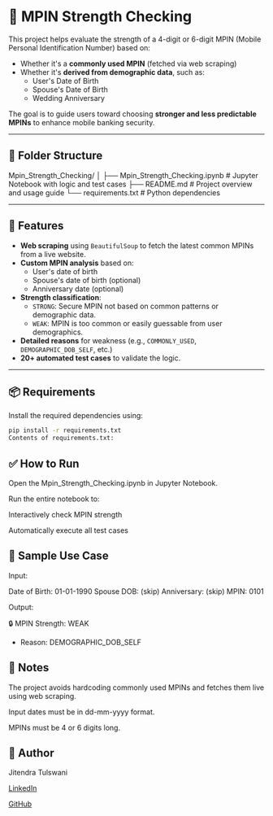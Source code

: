 # 🔐 MPIN Strength Checking

This project helps evaluate the strength of a 4-digit or 6-digit MPIN (Mobile Personal Identification Number) based on:
- Whether it's a **commonly used MPIN** (fetched via web scraping)
- Whether it's **derived from demographic data**, such as:
  - User's Date of Birth
  - Spouse's Date of Birth
  - Wedding Anniversary

The goal is to guide users toward choosing **stronger and less predictable MPINs** to enhance mobile banking security.

---

## 📁 Folder Structure

Mpin_Strength_Checking/
│
├── Mpin_Strength_Checking.ipynb   # Jupyter Notebook with logic and test cases
├── README.md                      # Project overview and usage guide
└── requirements.txt               # Python dependencies

---

## 🚀 Features

- **Web scraping** using `BeautifulSoup` to fetch the latest common MPINs from a live website.
- **Custom MPIN analysis** based on:
  - User's date of birth
  - Spouse's date of birth (optional)
  - Anniversary date (optional)
- **Strength classification**:
  - `STRONG`: Secure MPIN not based on common patterns or demographic data.
  - `WEAK`: MPIN is too common or easily guessable from user demographics.
- **Detailed reasons** for weakness (e.g., `COMMONLY_USED`, `DEMOGRAPHIC_DOB_SELF`, etc.)
- **20+ automated test cases** to validate the logic.

---

## 📦 Requirements

Install the required dependencies using:

```bash
pip install -r requirements.txt
Contents of requirements.txt:
```

## ✅ How to Run
Open the Mpin_Strength_Checking.ipynb in Jupyter Notebook.

Run the entire notebook to:

Interactively check MPIN strength

Automatically execute all test cases

## 🧪 Sample Use Case
Input:

Date of Birth: 01-01-1990
Spouse DOB: (skip)
Anniversary: (skip)
MPIN: 0101

Output:

🔒 MPIN Strength: WEAK
- Reason: DEMOGRAPHIC_DOB_SELF


## 📌 Notes
The project avoids hardcoding commonly used MPINs and fetches them live using web scraping.

Input dates must be in dd-mm-yyyy format.

MPINs must be 4 or 6 digits long.


## 👤 Author
Jitendra Tulswani

[LinkedIn](www.linkedin.com/in/jitendra-tulswani-b67719248)

[GitHub](https://github.com/JATIN2250)

